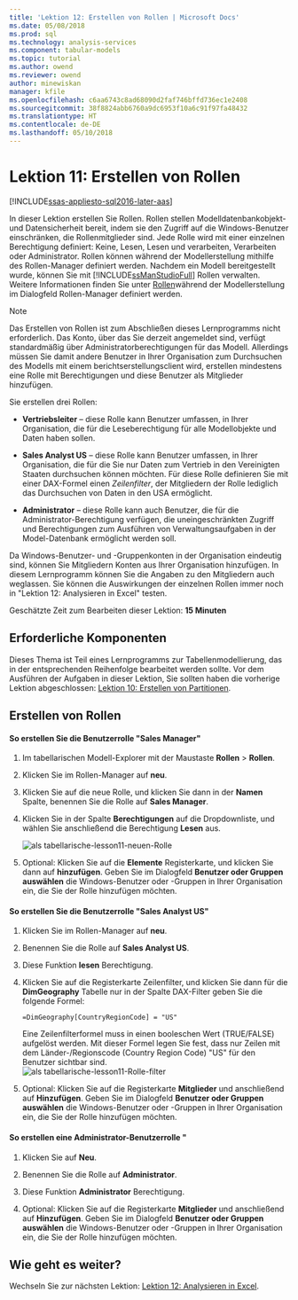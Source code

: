 ```yaml
---
title: 'Lektion 12: Erstellen von Rollen | Microsoft Docs'
ms.date: 05/08/2018
ms.prod: sql
ms.technology: analysis-services
ms.component: tabular-models
ms.topic: tutorial
ms.author: owend
ms.reviewer: owend
author: minewiskan
manager: kfile
ms.openlocfilehash: c6aa6743c8ad68090d2faf746bffd736ec1e2408
ms.sourcegitcommit: 38f8824abb6760a9dc6953f10a6c91f97fa48432
ms.translationtype: HT
ms.contentlocale: de-DE
ms.lasthandoff: 05/10/2018
---
```

# <a name="lesson-11-create-roles"></a>Lektion 11: Erstellen von Rollen
[!INCLUDE[ssas-appliesto-sql2016-later-aas](../includes/ssas-appliesto-sql2016-later-aas.md)]

In dieser Lektion erstellen Sie Rollen. Rollen stellen Modelldatenbankobjekt- und Datensicherheit bereit, indem sie den Zugriff auf die Windows-Benutzer einschränken, die Rollenmitglieder sind. Jede Rolle wird mit einer einzelnen Berechtigung definiert: Keine, Lesen, Lesen und verarbeiten, Verarbeiten oder Administrator. Rollen können während der Modellerstellung mithilfe des Rollen-Manager definiert werden. Nachdem ein Modell bereitgestellt wurde, können Sie mit [!INCLUDE[ssManStudioFull](../includes/ssmanstudiofull-md.md)] Rollen verwalten. Weitere Informationen finden Sie unter [Rollen](../analysis-services/tabular-models/roles-ssas-tabular.md)während der Modellerstellung im Dialogfeld Rollen-Manager definiert werden.  
  
> [!NOTE]  
> Das Erstellen von Rollen ist zum Abschließen dieses Lernprogramms nicht erforderlich. Das Konto, über das Sie derzeit angemeldet sind, verfügt standardmäßig über Administratorberechtigungen für das Modell. Allerdings müssen Sie damit andere Benutzer in Ihrer Organisation zum Durchsuchen des Modells mit einem berichtserstellungsclient wird, erstellen mindestens eine Rolle mit Berechtigungen und diese Benutzer als Mitglieder hinzufügen.  
  
Sie erstellen drei Rollen:  
  
-   **Vertriebsleiter** – diese Rolle kann Benutzer umfassen, in Ihrer Organisation, die für die Leseberechtigung für alle Modellobjekte und Daten haben sollen.  
  
-   **Sales Analyst US** – diese Rolle kann Benutzer umfassen, in Ihrer Organisation, die für die Sie nur Daten zum Vertrieb in den Vereinigten Staaten durchsuchen können möchten. Für diese Rolle definieren Sie mit einer DAX-Formel einen *Zeilenfilter*, der Mitgliedern der Rolle lediglich das Durchsuchen von Daten in den USA ermöglicht.  
  
-   **Administrator** – diese Rolle kann auch Benutzer, die für die Administrator-Berechtigung verfügen, die uneingeschränkten Zugriff und Berechtigungen zum Ausführen von Verwaltungsaufgaben in der Model-Datenbank ermöglicht werden soll.  
  
Da Windows-Benutzer- und -Gruppenkonten in der Organisation eindeutig sind, können Sie Mitgliedern Konten aus Ihrer Organisation hinzufügen. In diesem Lernprogramm können Sie die Angaben zu den Mitgliedern auch weglassen. Sie können die Auswirkungen der einzelnen Rollen immer noch in "Lektion 12: Analysieren in Excel" testen.  
  
Geschätzte Zeit zum Bearbeiten dieser Lektion: **15 Minuten**  
  
## <a name="prerequisites"></a>Erforderliche Komponenten  
Dieses Thema ist Teil eines Lernprogramms zur Tabellenmodellierung, das in der entsprechenden Reihenfolge bearbeitet werden sollte. Vor dem Ausführen der Aufgaben in dieser Lektion, Sie sollten haben die vorherige Lektion abgeschlossen: [Lektion 10: Erstellen von Partitionen](../analysis-services/lesson-10-create-partitions.md).  
  
## <a name="create-roles"></a>Erstellen von Rollen  
  
#### <a name="to-create-a-sales-manager-user-role"></a>So erstellen Sie die Benutzerrolle "Sales Manager"  
  
1.  Im tabellarischen Modell-Explorer mit der Maustaste **Rollen** > **Rollen**.  
  
2.  Klicken Sie im Rollen-Manager auf **neu**.  
  
3.  Klicken Sie auf die neue Rolle, und klicken Sie dann in der **Namen** Spalte, benennen Sie die Rolle auf **Sales Manager**.  
  
4.  Klicken Sie in der Spalte **Berechtigungen** auf die Dropdownliste, und wählen Sie anschließend die Berechtigung **Lesen** aus. 

    ![als tabellarische-lesson11-neuen-Rolle](../analysis-services/media/as-tabular-lesson11-new-role.png) 
  
5.  Optional: Klicken Sie auf die **Elemente** Registerkarte, und klicken Sie dann auf **hinzufügen**. Geben Sie im Dialogfeld **Benutzer oder Gruppen auswählen** die Windows-Benutzer oder -Gruppen in Ihrer Organisation ein, die Sie der Rolle hinzufügen möchten.  
  
#### <a name="to-create-a-sales-analyst-us-user-role"></a>So erstellen Sie die Benutzerrolle "Sales Analyst US"  
  
1.  Klicken Sie im Rollen-Manager auf **neu**.    
  
2.  Benennen Sie die Rolle auf **Sales Analyst US**.  
  
3.  Diese Funktion **lesen** Berechtigung.  
  
4.  Klicken Sie auf die Registerkarte Zeilenfilter, und klicken Sie dann für die **DimGeography** Tabelle nur in der Spalte DAX-Filter geben Sie die folgende Formel:  
  
    ```
    =DimGeography[CountryRegionCode] = "US" 
    ```
    
    Eine Zeilenfilterformel muss in einen booleschen Wert (TRUE/FALSE) aufgelöst werden. Mit dieser Formel legen Sie fest, dass nur Zeilen mit dem Länder-/Regionscode (Country Region Code) "US" für den Benutzer sichtbar sind.  
    ![als tabellarische-lesson11-Rolle-filter](../analysis-services/media/as-tabular-lesson11-role-filter.png) 
  
6.  Optional: Klicken Sie auf die Registerkarte **Mitglieder** und anschließend auf **Hinzufügen**. Geben Sie im Dialogfeld **Benutzer oder Gruppen auswählen** die Windows-Benutzer oder -Gruppen in Ihrer Organisation ein, die Sie der Rolle hinzufügen möchten.  
  
#### <a name="to-create-an-administrator-user-role"></a>So erstellen eine Administrator-Benutzerrolle "  
  
1.  Klicken Sie auf **Neu**.  
  
2.  Benennen Sie die Rolle auf **Administrator**.  
  
3.  Diese Funktion **Administrator** Berechtigung.  
  
4.  Optional: Klicken Sie auf die Registerkarte **Mitglieder** und anschließend auf **Hinzufügen**. Geben Sie im Dialogfeld **Benutzer oder Gruppen auswählen** die Windows-Benutzer oder -Gruppen in Ihrer Organisation ein, die Sie der Rolle hinzufügen möchten. 
  
  
## <a name="whats-next"></a>Wie geht es weiter?
Wechseln Sie zur nächsten Lektion: [Lektion 12: Analysieren in Excel](../analysis-services/lesson-12-analyze-in-excel.md).

  
  

